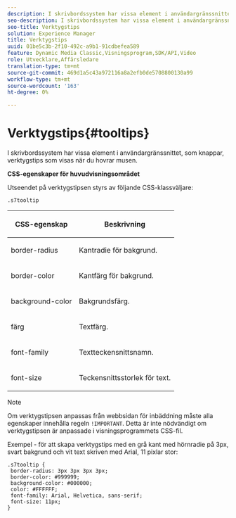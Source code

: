 ```yaml
---
description: I skrivbordssystem har vissa element i användargränssnittet, som knappar, verktygstips som visas när du hovrar musen.
seo-description: I skrivbordssystem har vissa element i användargränssnittet, som knappar, verktygstips som visas när du hovrar musen.
seo-title: Verktygstips
solution: Experience Manager
title: Verktygstips
uuid: 01be5c3b-2f10-492c-a9b1-91cdbefea589
feature: Dynamic Media Classic,Visningsprogram,SDK/API,Video
role: Utvecklare,Affärsledare
translation-type: tm+mt
source-git-commit: 469d1a5c43a972116a8a2efb0de5708800130a99
workflow-type: tm+mt
source-wordcount: '163'
ht-degree: 0%

---
```



# Verktygstips{#tooltips}

I skrivbordssystem har vissa element i användargränssnittet, som knappar, verktygstips som visas när du hovrar musen.

<!--<a id="section_061E550C1C1D4DB2BD663A898895B38C"></a>-->

**CSS-egenskaper för huvudvisningsområdet**

Utseendet på verktygstipsen styrs av följande CSS-klassväljare:

```
.s7tooltip
```

<table id="table_94EE3F5BBE4547C0B4943471CEE7EDE4"> 
 <thead> 
  <tr> 
   <th colname="col1" class="entry"> <p> CSS-egenskap </p> </th> 
   <th colname="col2" class="entry"> <p>Beskrivning </p> </th> 
  </tr> 
 </thead>
 <tbody> 
  <tr> 
   <td colname="col1"> <p> <span class="codeph"> border-radius  </span> </p> </td> 
   <td colname="col2"> <p> Kantradie för bakgrund. </p> </td> 
  </tr> 
  <tr> 
   <td colname="col1"> <p> <span class="codeph"> border-color  </span> </p> </td> 
   <td colname="col2"> <p> Kantfärg för bakgrund. </p> </td> 
  </tr> 
  <tr> 
   <td colname="col1"> <p> <span class="codeph"> background-color  </span> </p> </td> 
   <td colname="col2"> <p> Bakgrundsfärg. </p> </td> 
  </tr> 
  <tr> 
   <td colname="col1"> <p> <span class="codeph"> färg  </span> </p> </td> 
   <td colname="col2"> <p>Textfärg. </p> </td> 
  </tr> 
  <tr> 
   <td colname="col1"> <p> <span class="codeph"> font-family  </span> </p> </td> 
   <td colname="col2"> <p>Textteckensnittsnamn. </p> </td> 
  </tr> 
  <tr> 
   <td colname="col1"> <p> <span class="codeph"> font-size  </span> </p> </td> 
   <td colname="col2"> <p>Teckensnittsstorlek för text. </p> </td> 
  </tr> 
 </tbody> 
</table>

>[!NOTE]
>
>Om verktygstipsen anpassas från webbsidan för inbäddning måste alla egenskaper innehålla regeln `!IMPORTANT`. Detta är inte nödvändigt om verktygstipsen är anpassade i visningsprogrammets CSS-fil.

Exempel - för att skapa verktygstips med en grå kant med hörnradie på 3px, svart bakgrund och vit text skriven med Arial, 11 pixlar stor:

```
.s7tooltip { 
 border-radius: 3px 3px 3px 3px; 
 border-color: #999999; 
 background-color: #000000; 
 color: #FFFFFF; 
 font-family: Arial, Helvetica, sans-serif; 
 font-size: 11px; 
}
```

